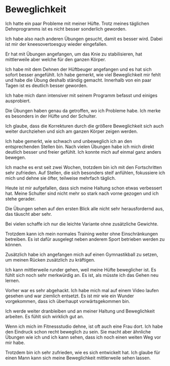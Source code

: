 # Beweglichkeit

Ich hatte ein paar Probleme mit meiner Hüfte. Trotz meines täglichen Dehnprogramms ist es nicht besser sonderlich geworden. 

Ich habe also nach anderen Übungen gesucht, damit es besser wird. Dabei ist mir der kneesovertoesguy wieder eingefallen.

Er hat mit Übungen angefangen, um das Knie zu stabilisieren, hat mittlerweile aber welche für den ganzen Körper.

Ich habe mit dem Dehnen der Hüftbeuger angefangen und es hat sich sofort besser angefühlt. Ich habe gemerkt, wie viel Beweglichkeit mir fehlt und habe die Übung deshalb ständig gemacht. Innerhalb von ein paar Tagen ist es deutlich besser geworden.

Ich habe mich dann intensiver mit seinem Programm befasst und einiges ausprobiert.

Die Übungen haben genau da getroffen, wo ich Probleme habe. Ich merke es besonders in der Hüfte und der Schulter.

Ich glaube, dass die Korrekturen durch die größere Beweglichkeit sich auch weiter durchziehen und sich am ganzen Körper zeigen werden.

Ich habe gemerkt, wie schwach und unbeweglich ich an den entsprechenden Stellen bin. Nach vielen Übungen habe ich mich direkt deutlich besser und freier gefühlt. Ich konnte mich auf einmal ganz anders bewegen.

Ich mache es erst seit zwei Wochen, trotzdem bin ich mit den Fortschritten sehr zufrieden. Auf Stellen, die sich besonders steif anfühlen, fokussiere ich mich und dehne sie öfter, teilweise mehrfach täglich.

Heute ist mir aufgefallen, dass sich meine Haltung schon etwas verbessert hat. Meine Schulter sind nicht mehr so stark nach vorne gezogen und ich stehe gerader.

Die Übungen sehen auf den ersten Blick alle nicht sehr herausfordernd aus, das täuscht aber sehr.

Bei vielen schaffe ich nur die leichte Variante ohne zusätzliche Gewichte.

Trotzdem kann ich mein normales Training weiter ohne Einschränkungen betreiben. Es ist dafür ausgelegt neben anderem Sport betrieben werden zu können.

Zusätzlich habe ich angefangen mich auf einen Gymnastikball zu setzen, um meinen Rücken zusätzlich zu kräftigen.

Ich kann mittlerweile runder gehen, weil meine Hüfte beweglicher ist. Es fühlt sich noch sehr merkwürdig an. Es ist, als müsste ich das Gehen neu lernen.

Vorher war es sehr abgehackt. Ich habe mich mal auf einem Video laufen gesehen und war ziemlich entsetzt. Es ist mir wie ein Wunder vorgekommen, dass ich überhaupt vorwärtsgekommen bin.

Ich werde weiter dranbleiben und an meiner Haltung und Beweglichkeit arbeiten. Es fühlt sich wirklich gut an.

Wenn ich mich im Fitnessstudio dehne, ist oft auch eine Frau dort. Ich habe den Eindruck schon recht beweglich zu sein. Sie macht aber ähnliche Übungen wie ich und ich kann sehen, dass ich noch einen weiten Weg vor mir habe.

Trotzdem bin ich sehr zufrieden, wie es sich entwickelt hat. Ich glaube für einen Mann kann sich meine Beweglichkeit mittlerweile sehen lassen.
